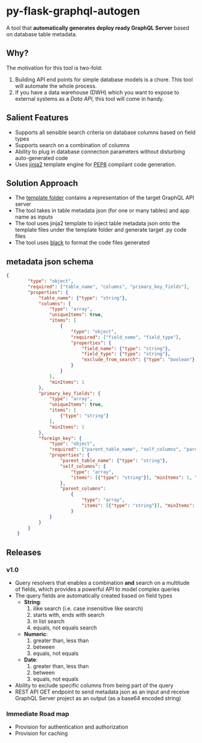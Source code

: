 # py-flask-graphql-autogen

A tool that __automatically generates deploy ready GraphQL Server__ based on database table metadata. 

## Why?
The motivation for this tool is two-fold:
1. Building API end points for simple database models is a chore. This tool will automate the whole process.
2. If you have a data warehouse (DWH) which you want to expose to external systems as a _Data API_, this tool will come in handy. 

## Salient Features
- Supports all sensible search criteria on database columns based on field types
- Supports search on a combination of columns
- Ability to plug in database connection parameters without disturbing auto-generated code 
- Uses [jinja2](https://jinja.palletsprojects.com/en/2.10.x/) template engine for [PEP8](https://www.python.org/dev/peps/pep-0008/) compliant code generation.

## Solution Approach
- The [template folder](./template) contains a representation of the target GraphQL API server
- The tool takes in table metadata json (for one or many tables) and app name as inputs
- The tool uses jinja2 template to inject table metadata json onto the template files under the template folder and generate target .py code files
- The tool uses [black](https://black.readthedocs.io/en/stable/) to format the code files generated    

## metadata json schema
```json
{
        "type": "object",
        "required": ["table_name", "columns", "primary_key_fields"],
        "properties": {
            "table_name": {"type": "string"},
            "columns": {
                "type": "array",
                "uniqueItems": true,
                "items": [
                    {
                        "type": "object",
                        "required": ["field_name", "field_type"],
                        "properties": {
                            "field_name": {"type": "string"},
                            "field_type": {"type": "string"},
                            "exclude_from_search": {"type": "boolean"}
                        }
                    }
                ],
                "minItems": 1
            },
            "primary_key_fields": {
                "type": "array",
                "uniqueItems": true,
                "items": [
                    {"type": "string"}
                ],
                "minItems": 1
            },
            "foreign_key": {
                "type": "object",
                "required": ["parent_table_name", "self_columns", "parent_columns"],
                "properties": {
                    "parent_table_name": {"type": "string"},
                    "self_columns": {
                        "type": "array",
                        "items": [{"type": "string"}], "minItems": 1, "uniqueItems": true
                    },
                    "parent_columns":
                        {
                            "type": "array",
                            "items": [{"type": "string"}], "minItems": 1, "uniqueItems": true
                        }
                }
            }
        }
    }
```

## Releases

### v1.0
- Query resolvers that enables a combination __and__ search on  a multitude of fields, which provides a powerful API to model complex queries
- The query fields are automatically created based on field types
    - __String__:
        1. ilike search (i.e. case insensitive like search)
        2. starts with, ends with search
        3. in list search
        4. equals, not equals search
    - __Numeric__:
        1. greater than, less than
        2. between
        3. equals, not equals
    - __Date__:
        1. greater than, less than
        2. between
        3. equals, not equals        
- Ability to exclude specific columns from being part of the query
- REST API GET endpoint to send metadata json as an input and receive GraphQL Server project as an output (as a base64 encoded string) 

### Immediate Road map
- Provision for authentication and authorization
- Provision for caching